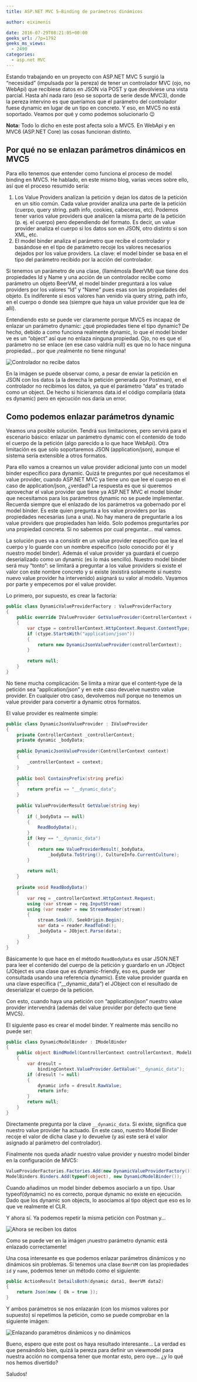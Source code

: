 ```yaml
---
title: ASP.NET MVC 5–Binding de parámetros dinámicos

author: eiximenis

date: 2016-07-29T08:21:05+00:00
geeks_url: /?p=1792
geeks_ms_views:
  - 2490
categories:
  - asp.net MVC
---
```


Estando trabajando en un proyecto con ASP.NET MVC 5 surgió la “necesidad” (impulsada por la pereza) de tener un controlador MVC (ojo, no WebApi) que recibiese datos en JSON via POST y que devolviese una vista parcial. Hasta ahí nada raro (eso se soporta de serie desde MVC3), donde la pereza intervino es que queríamos que el parámetro del controlador fuese dynamic en lugar de un tipo en concreto. Y eso, en MVC5 no está soportado. Veamos por qué y como podemos solucionarlo 😉

<!--more-->

**Nota:** Todo lo dicho en este post afecta solo a MVC5. En WebApi y en MVC6 (ASP.NET Core) las cosas funcionan distinto.

## Por qué no se enlazan parámetros dinámicos en MVC5

Para ello tenemos que entender como funciona el proceso de model binding en MVC5. He hablado, en este mismo blog, varias veces sobre ello, así que el proceso resumido sería:

1. Los Value Providers analizan la petición y dejan los datos de la petíción en un sitio común. Cada value provider analiza una parte de la petición (cuerpo, query string. path info, cookies, cabeceras, etc). Podemos tener varios value providers que analicen la misma parte de la petición (p. ej. el cuerpo) pero dependiendo del formato. Es decir, un value provider analiza el cuerpo si los datos son en JSON, otro distinto si son XML, etc.
2. El model binder analiza el parámetro que recibe el controlador y basándose en el tipo de parámetro recoje los valores necesarios dejados por los value providers. La clave: el model binder se basa en el tipo del parámetro recibido por la acción del controlador.

Si tenemos un parámetro de una clase, (llamémosla BeerVM) que tiene dos propiedades Id y Name y una acción de un controlador recibe como parámetro un objeto BeerVM, el model binder preguntará a los value providers por los valores “Id” y “Name” pues esas son las propiedades del objeto. Es indiferente si esos valores han venido vía query string, path info, en el cuerpo o donde sea (siempre que haya un value provider que lea de allí).

Entendiendo esto se puede ver claramente porque MVC5 es incapaz de enlazar un parámetro dynamic: ¿qué propiedades tiene el tipo dynamic? De hecho, debido a como funciona realmente dynamic, lo que el model binder ve es un “object” así que no enlaza ninguna propiedad. Ojo, no es que el parámetro no se enlace (en ese caso valdría null) es que no lo hace ninguna propiedad… por que ¡realmente no tiene ninguna!

![Controlador no recibe datos](https://geeks.ms/etomas/wp-content/uploads/sites/154/2016/07/binding.png)

En la imágen se puede observar como, a pesar de enviar la petición en JSON con los datos (a la derecha le petición generada por Postman), en el controlador no recibimos los datos, ya que el parámetro “data” es tratado como un object. De hecho si hicieramos data.id el código compilaría (data es dynamic) pero en ejecución nos daría un error.

## Como podemos enlazar parámetros dynamic

Veamos una posible solución. Tendrá sus limitaciones, pero servirá para el escenario básico: enlazar un parámetro dynamic con el contenido de todo el cuerpo de la petición (algo parecido a lo que hace WebApi). Otra limitación es que solo soportaremos JSON (application/json), aunque el sistema sería extensible a otros formatos.

Para ello vamos a crearnos un value provider adicional junto con un model binder específico para dynamic. Quizá te preguntes por qué necesitamos el value provider, cuando ASP.NET MVC ya tiene uno que lee el cuerpo en el caso de application/json, ¿verdad? La respuesta es que si queremos aprovechar el value provider que tiene ya ASP.NET MVC el model binder que necesitamos para los parámetros dynamic no se puede implementar. Recuerda siempre que el enlazado de los parámetros va gobernado por el model binder. Es este quien pregunta a los value providers por las propiedades necesarias (una a una). No hay manera de preguntarle a los value providers que propiedades han leído. Solo podemos preguntarles por una propiedad concreta. Si no sabemos por cual preguntar… mal vamos.

La solución pues va a consistir en un value provider específico que lea el cuerpo y lo guarde con un nombre específico (solo conocido por él y nuestro model binder). Además el value provider ya guardará el cuerpo deserializado como un dynamic (es lo más sencillo). Nuestro model binder será muy “tonto”: se limitará a preguntar a los value providers si existe el valor con este nombre concreto y si existe (existirá solamente si nuestro nuevo value provider ha intervenido) asignará su valor al modelo. Vayamos por parte y empecemos por el value provider.

Lo primero, por supuesto, es crear la factoría:

```cs
public class DynamicValueProviderFactory : ValueProviderFactory
{
    public override IValueProvider GetValueProvider(ControllerContext controllerContext)
    {
        var ctype = controllerContext.HttpContext.Request.ContentType;
        if (ctype.StartsWith("application/json"))
        {
            return new DynamicJsonValueProvider(controllerContext);
        }
 
        return null;
    }
}
``` 

No tiene mucha complicación: Se limita a mirar que el content-type de la petición sea “application/json” y en este caso devuelve nuestro value provider. En cualquier otro caso, devolvemos null porque no tenemos un value provider para convertir a dynamic otros formatos.

El value provider es realmente simple:

```cs
public class DynamicJsonValueProvider : IValueProvider
{
    private ControllerContext _controllerContext;
    private dynamic _bodyData;
 
    public DynamicJsonValueProvider(ControllerContext context)
    {
        _controllerContext = context;
    }
 
    public bool ContainsPrefix(string prefix)
    {
        return prefix == "__dynamic_data";
    }
 
    public ValueProviderResult GetValue(string key)
    {
        if (_bodyData == null)
        {
            ReadBodyData();
        }
        if (key == "__dynamic_data")
        {
            return new ValueProviderResult(_bodyData,
                _bodyData.ToString(), CultureInfo.CurrentCulture);
        }
 
        return null;
    }
 
    private void ReadBodyData()
    {
        var req = _controllerContext.HttpContext.Request;
        using (var stream = req.InputStream)
        using (var reader = new StreamReader(stream))
        {
            stream.Seek(0, SeekOrigin.Begin);
            var data = reader.ReadToEnd();
            _bodyData = JObject.Parse(data);
        }
    }
}
```

Básicamente lo que hace en el método `ReadBodyData` es usar JSON.NET para leer el contenido del cuerpo de la petición y guardarlo en un JObject (JObject es una clase que es dynamic-friendly, eso es, puede ser consultada usando una referencia dynamic). Este value provider guarda en una clave específica (“__dynamic_data”) el JObject con el resultado de deserializar el cuerpo de la petición.

Con esto, cuando haya una petición con “application/json” nuestro value provider intervendrá (además del value provider por defecto que tiene MVC5).

El siguiente paso es crear el model binder. Y realmente más sencillo no puede ser:

```cs
public class DynamicModelBinder : IModelBinder
{
    public object BindModel(ControllerContext controllerContext, ModelBindingContext bindingContext)
    {
        var dresult =
            bindingContext.ValueProvider.GetValue("__dynamic_data");
        if (dresult != null)
        {
            dynamic info = dresult.RawValue;
            return info;
        }
        return null;
    }
}
```

Directamente pregunta por la clave `__dynamic_data`. Si existe, significa que nuestro value provider ha actuado. En este caso, nuestro Model Binder recoje el valor de dicha clase y lo devuelve (y así este será el valor asignado al parámetro del controlador).

Finalmente nos queda añadir nuestro value provider y nuestro model binder en la configuración de MVC5:

```cs
ValueProviderFactories.Factories.Add(new DynamicValueProviderFactory());
ModelBinders.Binders.Add(typeof(object), new DynamicModelBinder());
```

Cuando añadimos un model binder debemos asociarlo a un tipo. Usar typeof(dynamic) no es correcto, porque dynamic no existe en ejecución. Dado que los dynamic son objects, lo asociamos al tipo object que eso es lo que ve realmente el CLR.

Y ahora sí. Ya podemos repetir la misma petición con Postman y…

![Ahora se reciben los datos](https://geeks.ms/etomas/wp-content/uploads/sites/154/2016/07/binding2.png)

Como se puede ver en la imágen ¡nuestro parámetro dynamic está enlazado correctamente!

Una cosa interesante es que podemos enlazar parámetros dinámicos y no dinámicos sin problemas. Si tenemos una clase `BeerVM` con las propiedades `id` y `name`, podemos tener un método como el siguiente:

```cs
public ActionResult DetailsBoth(dynamic data1, BeerVM data2)
{
    return Json(new { Ok = true });
}
```

Y ambos parámetros se nos enlazarán (con los mismos valores por supuesto) si repetimos la petición, como se puede comprobar en la siguiente imágen:

![Enlazando paramétros dinámicos y no dinámicos](https://geeks.ms/etomas/wp-content/uploads/sites/154/2016/07/binding3.png)

Bueno, espero que este post os haya resultado interesante… La verdad es que pensándolo bien, quizá la pereza para definir un viewmodel para nuestra acción no compensa tener que montar esto, pero oye… ¿y lo qué nos hemos divertido?

Saludos!



